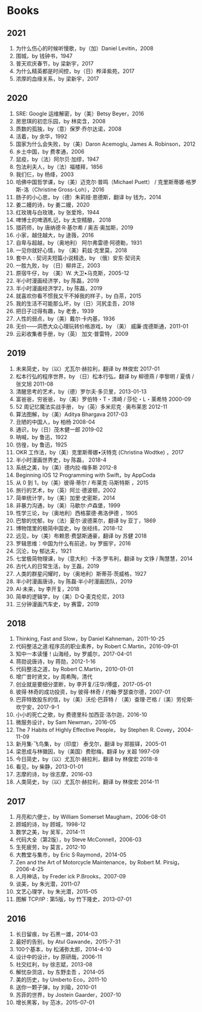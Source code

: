 # Books

## 2021

1. 为什么伤心的时候听慢歌，by（加）Daniel Levitin，2008
2. 围城，by 钱钟书，1947
3. 普天欢庆春节，by 梁新宇，2017
4. 为什么精英都是时间控，by（日）桦泽紫苑，2017
5. 浓厚的血缘关系，by 梁新宇，2017

## 2020

1. SRE: Google 运维解密，by（美）Betsy Beyer，2016
1. 房思琪的初恋乐园，by 林奕含，2008
1. 质数的孤独，by（意）保罗·乔尔达诺，2008
1. 活着，by 余华，1992
1. 国家为什么会失败，by（美）Daron Acemoglu, James A. Robinson，2012
1. 乡土中国，by 费孝通，2006
1. 鼠疫，by（法）阿尔贝·加缪，1947
1. 包法利夫人，by（法）福楼拜，1856
1. 我们仨，by 杨绛，2003
1. 哈佛中国哲学课，by（美）迈克尔·普鸣（Michael Puett） / 克里斯蒂娜·格罗斯-洛（Christine Gross-Loh），2016
1. 肠子的小心思，by（德）朱莉娅·恩德斯，翻译 by 钱为，2014
1. 姜二嫚的诗，by 姜二嫚，2020
1. 红玫瑰与白玫瑰，by 张爱玲，1944
1. 啤博士的啤酒札记，by 太空精酿， 2018
1. 猎药师，by 唐纳德·R·基尔希 / 奥吉·奥加斯，2019
1. 小家，越住越大，by 逯薇，2016
1. 自卑与超越，by（奥地利） 阿尔弗雷德·阿德勒，1931
1. 一见你就好心情，by （美）莉兹·克里莫，2018
1. 套中人 : 契诃夫短篇小说精选，by （俄）安东·契诃夫
1. 一胜九败，by （日）柳井正，2003
1. 原宿牛仔，by （美）W. 大卫•马克斯，2005-12
1. 半小时漫画经济学，by 陈磊，2019
1. 半小时漫画经济学2，by 陈磊，2019
1. 就喜欢你看不惯我又干不掉我的样子，by 白茶，2015
1. 我的生活不可能那么坏，by（日）河尻圭吾，2018
1. 把日子过得有趣，by 老舍，1939
1. 人性的弱点，by（美）戴尔·卡内基，1936
1. 无价——洞悉大众心理玩转价格游戏，by （美） 威廉·庞德斯通，2011-01
1. 云彩收集者手册，by（英） 加文·普雷特，2009

## 2019

1. 未来简史，by（以）尤瓦尔·赫拉利，翻译 by 林俊宏 2017-01
1. 松本行弘的程序世界，by （日）松本行弘，翻译 by 柳德燕 / 李黎明 / 夏倩 / 张文旭 2011-08
1. 清醒思考的艺术，by（德）罗尔夫·多贝里，2013-01-13
1. 富爸爸，穷爸爸， by（美）罗伯特・T・清崎 / 莎伦・L・莱希特 2000-09
1. 52 周记忆魔法实战手册， by（英）多米尼克 · 奥布莱恩 2012-11
1. 算法图解，by（美）Aditya Bhargava  2017-03
1. 丑陋的中国人，by 柏杨  2008-04
1. 通识，by（日）茂木健一郎 2019-02
1. 呐喊，by 鲁迅，1922
1. 彷徨，by 鲁迅，1925
1. OKR 工作法，by（美）克里斯蒂娜•沃特克 (Christina Wodtke) ，2017
1. 半小时漫画世界史，by 陈磊， 2018-4
1. 系统之美，by（美）德内拉·梅多斯 2012-8
1. Beginning iOS 12 Programming with Swift，by AppCoda
1. 从 0 到 1，by（美）彼得·蒂尔 / 布莱克·马斯特斯 ，2015
1. 旅行的艺术，by（英）阿兰·德波顿，2002
1. 简单统计学，by（美）加里·史密斯，2014
1. 非暴力沟通，by（美）马歇尔·卢森堡，1999
1. 性学三论，by（奥地利）西格蒙德·弗洛伊德 ，1905
1. 巴黎的忧郁，by（法）夏尔·波德莱尔，翻译 by 亚丁，1869
1. 博物馆里的极简中国史，by 张经纬，2018-12
1. 远见，by（美）布赖恩·费瑟斯通豪，翻译 by 苏健 2018
1. 罗辑思维：中国为什么有前途，by 罗振宇，2016
1. 沉沦，by 郁达夫，1921
1. 七堂极简物理课，by（意大利）卡洛·罗韦利，翻译 by 文铮 / 陶慧慧，2014
1. 古代人的日常生活，by 王磊，2019
1. 人类的群星闪耀时，by（奥地利）斯蒂芬·茨威格，1927
1. 半小时漫画唐诗，by 陈磊·半小时漫画团队，2019
1. AI·未来，by 李开复，2018
1. 简单的逻辑学，by（美）D·Q·麦克伦尼，2013
1. 三分钟漫画汽车史，by 赛雷，2019

## 2018

1. Thinking, Fast and Slow，by Daniel Kahneman，2011-10-25
1. 代码整洁之道:程序员的职业素养，by Robert C.Martin，2016-09-01
1. 知中一本读懂！山海经，by 罗威尔，2017-04-01
1. 蒋勋说唐诗，by 蒋勋，2012-1-16
1. 代码整洁之道，by Robert C.Martin，2010-01-01
1. 增广昔时贤文，by 周希陶，清代
1. 创业就是要细分垄断，by 李开复/汪华/傅盛，2017-05-01 
1. 彼得·林奇的成功投资，by 彼得·林奇 / 约翰·罗瑟查尔德，2007-01
1. 巴菲特致股东的信，by（美）沃伦·巴菲特 / （美）查理·芒格 /（美）劳伦斯·坎宁安，2017-9-1
1. 小小的死亡之歌，by 费德里科·加西亚·洛尔迦，2016-10
1. 微服务设计，by Sam Newman，2016-05
1. The 7 Habits of Highly Effective People， by Stephen R. Covey，2004-11-09
1. 新月集·飞鸟集，by（印度） 泰戈尔，翻译 by 郑振铎，2005-01
1. 梁思成与林徽因，by（美国）费慰梅，翻译 by 关超 1997-09
1. 今日简史，by（以）尤瓦尔·赫拉利，翻译 by 林俊宏 2018-8
1. 看见，by 柴静，2013-01-01
1. 志摩的诗，by 徐志摩，2016-03
1. 人类简史，by（以）尤瓦尔·赫拉利，翻译 by 林俊宏 2014-11



## 2017

1. 月亮和六便士，by William Somerset Maugham，2006-08-01
1. 顾城的诗，by 顾城，1998-12
1. 数学之美，by 吴军，2014-11
1. 代码大全（第2版），by Steve McConnell，2006-03
1. 生死疲劳，by 莫言，2012-10
1. 大教堂与集市，by Eric S·Raymond，2014-05
1. Zen and the Art of Motorcycle Maintenance，by Robert M. Pirsig，2006-4-25
1. 人月神话，by Freder ick P.Brooks，2007-09
1. 谈美，by 朱光潜，2011-07
1. 文艺心理学，by 朱光潜，2015-05
1. 图解 TCP/IP : 第5版，by 竹下隆史，2013-07-01


## 2016

1. 长日留痕，by 石黑一雄，2014-03
1. 最好的告别，by Atul Gawande，2015-7-31
1. 100个基本，by 松浦弥太郎，2014-4-10
1. 设计中的设计，by 原研哉，2006-11
1. 社交红利，by 徐志斌，2013-08
1. 解忧杂货店，by 东野圭吾 ，2014-05
1. 美的历史，by Umberto Eco，2011-10
1. 送你一颗子弹，by 刘瑜，2010-01
1. 苏菲的世界，by Jostein Gaarder，2007-10
1. 增长黑客，by 范冰，2015-07-01
